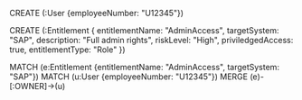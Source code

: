 CREATE (:User {employeeNumber: "U12345"})

CREATE (:Entitlement {
  entitlementName: "AdminAccess",
  targetSystem: "SAP",
  description: "Full admin rights",
  riskLevel: "High",
  priviledgedAccess: true,
  entitlementType: "Role"
})

MATCH (e:Entitlement {entitlementName: "AdminAccess", targetSystem: "SAP"})
MATCH (u:User {employeeNumber: "U12345"})
MERGE (e)-[:OWNER]->(u)